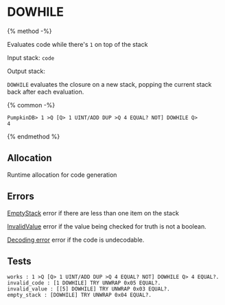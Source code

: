 # DOWHILE

{% method -%}

Evaluates code while there's `1` on top of the stack

Input stack: `code`

Output stack:

`DOWHILE` evaluates the closure on a new stack, popping the
current stack back after each evaluation.

{% common -%}

```
PumpkinDB> 1 >Q [Q> 1 UINT/ADD DUP >Q 4 EQUAL? NOT] DOWHILE Q> 
4
```

{% endmethod %}

## Allocation

Runtime allocation for code generation

## Errors

[EmptyStack](./errors/EmptyStack.md) error if there are less than one item on the stack

[InvalidValue](./errors/InvalidValue.md) error if the value being checked for truth is not a boolean.

[Decoding error](./errors/DECODING.md) error if the code is undecodable.

## Tests

```test
works : 1 >Q [Q> 1 UINT/ADD DUP >Q 4 EQUAL? NOT] DOWHILE Q> 4 EQUAL?.
invalid_code : [1 DOWHILE] TRY UNWRAP 0x05 EQUAL?.
invalid_value : [[5] DOWHILE] TRY UNWRAP 0x03 EQUAL?.
empty_stack : [DOWHILE] TRY UNWRAP 0x04 EQUAL?.
```
